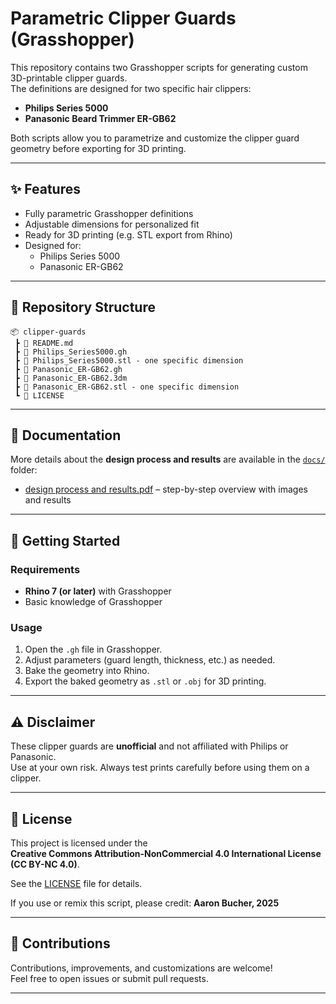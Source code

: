 # Parametric Clipper Guards (Grasshopper)

This repository contains two Grasshopper scripts for generating custom 3D-printable clipper guards.  
The definitions are designed for two specific hair clippers:

- **Philips Series 5000**
- **Panasonic Beard Trimmer ER-GB62**

Both scripts allow you to parametrize and customize the clipper guard geometry before exporting for 3D printing.

---

## ✨ Features
- Fully parametric Grasshopper definitions
- Adjustable dimensions for personalized fit
- Ready for 3D printing (e.g. STL export from Rhino)
- Designed for:
  - Philips Series 5000
  - Panasonic ER-GB62

---

## 📂 Repository Structure
```
📦 clipper-guards
 ┣ 📄 README.md
 ┣ 📄 Philips_Series5000.gh
 ┣ 📄 Philips_Series5000.stl - one specific dimension
 ┣ 📄 Panasonic_ER-GB62.gh
 ┣ 📄 Panasonic_ER-GB62.3dm
 ┣ 📄 Panasonic_ER-GB62.stl - one specific dimension
 ┗ 📄 LICENSE
```

---

## 📖 Documentation
More details about the **design process and results** are available in the [`docs/`](docs/) folder:  
- [design process and results.pdf](docs/design-process-and-results.pdf) – step-by-step overview with images and results   

---

## 🚀 Getting Started

### Requirements
- **Rhino 7 (or later)** with Grasshopper
- Basic knowledge of Grasshopper

### Usage
1. Open the `.gh` file in Grasshopper.
2. Adjust parameters (guard length, thickness, etc.) as needed.
3. Bake the geometry into Rhino.
4. Export the baked geometry as `.stl` or `.obj` for 3D printing.

---

## ⚠️ Disclaimer
These clipper guards are **unofficial** and not affiliated with Philips or Panasonic.  
Use at your own risk. Always test prints carefully before using them on a clipper.

---

## 📜 License
This project is licensed under the  
**Creative Commons Attribution-NonCommercial 4.0 International License (CC BY-NC 4.0)**.  

See the [LICENSE](LICENSE) file for details.

If you use or remix this script, please credit: **Aaron Bucher, 2025**

---

## 🤝 Contributions
Contributions, improvements, and customizations are welcome!  
Feel free to open issues or submit pull requests.

---
